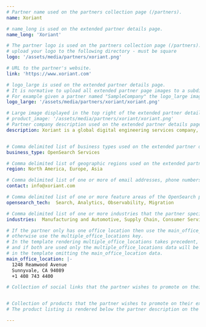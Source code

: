 ```yaml
---
# Partner name used on the partners collection page (/partners).
name: Xoriant

# name_long is used on the extended partner details page.
name_long: 'Xoriant'

# The partner logo is used on the partners collection page (/partners).
# upload your logo to the following directory - must be square
logo: '/assets/media/partners/xoriant.png'

# URL to the partner's website.
link: 'https://www.xoriant.com'

# logo_large is used on the extended partner details page.
# It is normative to upload all extended partner page images to a subdirectory of /assets/media/partners/ with the name of the partner as the directory name.
# For example given a partner named "SampleCompany" the logo_large image would be uploaded to /assets/media/partners/samplecompany/logo_large.png
logo_large: '/assets/media/partners/xoriant/xoriant.png'

# Large image displayed in the top right of the extended partner details page.
# product_image: '/assets/media/partners/xoriant/xoriant.png'
# Partner company description used on the extended partner details page.
description: Xoriant is a global digital engineering services company, enabling innovation & accelerating time to market for clients by building digital products and platforms. We are driven by our product engineering DNA, culture of innovation, and technology capabilities in Cloud, Security, Data & AI.


# Comma delimited list of business types used on the extended partner details page in the side panel.
business_type: OpenSearch Services

# Comma delimited list of geographic regions used on the extended partner details page in the side panel.
region: North America, Europe, Asia

# Comma delimited list of one or more of email addresses, phone numbers, and web URLs that can be used to contat the partner.
contact: info@xoriant.com

# Comma delimited list of one or more feature areas of the OpenSearch platform that the partner specializes in.
opensearch_tech:  Search, Analytics, Observability, Migration

# Comma delimited list of one or more industries that the partner specializes in serving.
industries:  Manufacturing and Automotive, Supply Chain, Consumer Services, Education, Energy and Utilities, Financial Services, Healthcare, Media and Entertainment, Public sector, Retail and e-commerce, Software and Technology

# If the partner only has one office location then use the main_office_location key
# otherwise use the multiple_office_locations key.
# In the template rendering multiple_office_locations takes precedent,
# and if both are used only the multiple_office_locations data will be rendered
# in the template omitting the main_office_location data.
main_office_location: |-
  1248 Reamwood Avenue
  Sunnyvale, CA 94089
  +1 408 743 4400

# Collection of social links that the partner wishes to promote on their extended partner details page. Supported types are 'twitter', 'linkedin', 'facebook', and 'github'.


# Collection of products that the partner wishes to promote on their extended partner details page. Each product should have a url, name, and description.
# The product listing is rendered below the partner description on the extended partner details page and above the resources.

---
```

